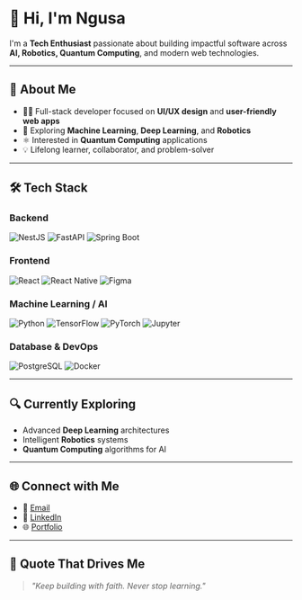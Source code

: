 # 👋 Hi, I'm Ngusa

I'm a **Tech Enthusiast** passionate about building impactful software across **AI, Robotics, Quantum Computing**, and modern web technologies.

---

## 💼 About Me

- 👨‍💻 Full-stack developer focused on **UI/UX design** and **user-friendly web apps**
- 🤖 Exploring **Machine Learning**, **Deep Learning**, and **Robotics**
- ⚛️ Interested in **Quantum Computing** applications
- 💡 Lifelong learner, collaborator, and problem-solver

---

## 🛠 Tech Stack

### **Backend**
![NestJS](https://img.shields.io/badge/NestJS-E0234E?style=for-the-badge&logo=nestjs&logoColor=white)
![FastAPI](https://img.shields.io/badge/FastAPI-005571?style=for-the-badge&logo=fastapi&logoColor=white)
![Spring Boot](https://img.shields.io/badge/Spring_Boot-6DB33F?style=for-the-badge&logo=spring-boot&logoColor=white)

### **Frontend**
![React](https://img.shields.io/badge/React-20232A?style=for-the-badge&logo=react&logoColor=61DAFB)
![React Native](https://img.shields.io/badge/React_Native-20232A?style=for-the-badge&logo=react&logoColor=61DAFB)
![Figma](https://img.shields.io/badge/Figma-ffbaba?style=for-the-badge&logo=figma&logoColor=black)

### **Machine Learning / AI**
![Python](https://img.shields.io/badge/Python-FFD43B?style=for-the-badge&logo=python&logoColor=black)
![TensorFlow](https://img.shields.io/badge/TensorFlow-FF6F00?style=for-the-badge&logo=tensorflow&logoColor=white)
![PyTorch](https://img.shields.io/badge/PyTorch-EE4C2C?style=for-the-badge&logo=pytorch&logoColor=white)
![Jupyter](https://img.shields.io/badge/Jupyter_Notebook-F28500?style=for-the-badge&logo=jupyter&logoColor=white)

### **Database & DevOps**
![PostgreSQL](https://img.shields.io/badge/PostgreSQL-316192?style=for-the-badge&logo=postgresql&logoColor=white)
![Docker](https://img.shields.io/badge/Docker-0db7ed?style=for-the-badge&logo=docker&logoColor=white)

---

## 🔍 Currently Exploring

- Advanced **Deep Learning** architectures
- Intelligent **Robotics** systems
- **Quantum Computing** algorithms for AI

---

## 🌐 Connect with Me

- 📧 [Email](mailto:ngusadeep@gmail.com)
- 💼 [LinkedIn](https://www.linkedin.com/in/samwel-ngusa-aab144244)
- 🌐 [Portfolio](https://ngusadeep.vercel.app)

---

## 🌟 Quote That Drives Me

> _"Keep building with faith. Never stop learning."_
